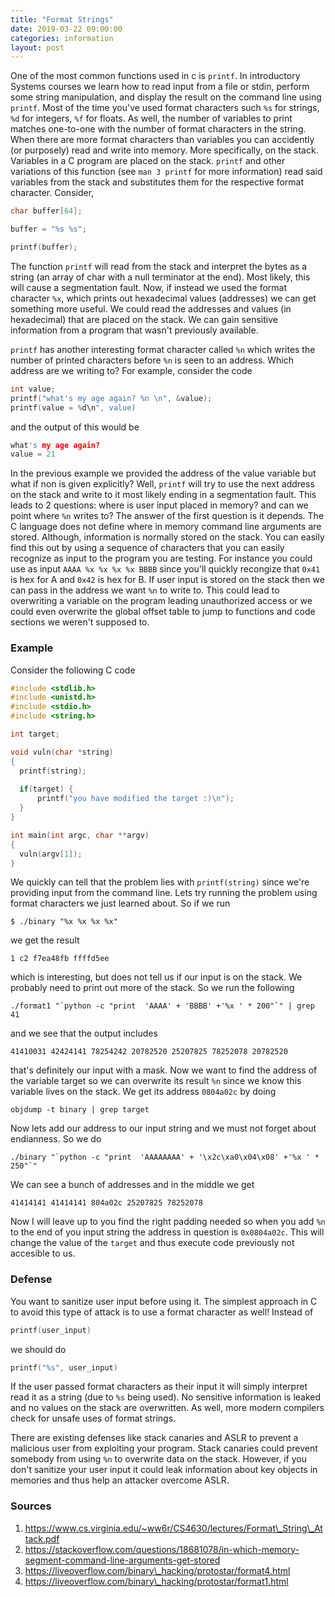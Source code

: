 ```yaml
---
title: "Format Strings"
date: 2019-03-22 09:00:00
categories: information 
layout: post
---
```


One of the most common functions used in c is `printf`. In introductory Systems
courses we learn how to read input from a file or stdin, perform some string
manipulation, and display the result on the command line using `printf`. Most
of the time you've used format characters such `%s` for strings, `%d` for
integers, `%f` for floats. As well, the number of variables to print matches
one-to-one with the number of format characters in the string. When there
are more format characters than variables you can accidently (or purposely)
read and write into memory. More specifically, on the stack. Variables in
a C program are placed on the stack. `printf` and other variations of this
function (see `man 3 printf` for more information) read said variables from the
stack and substitutes them for the respective format character. Consider,

```c
char buffer[64];

buffer = "%s %s";

printf(buffer);
```

The function `printf` will read from the stack and interpret the bytes as
a string (an array of char with a null terminator at the end). Most likely,
this will cause a segmentation fault. Now, if instead we used the format
character `%x`, which prints out hexadecimal values (addresses) we can get
something more useful. We could read the addresses and values (in hexadecimal)
that are placed on the stack. We can gain sensitive information from a program
that wasn't previously available.

`printf` has another interesting format character called `%n` which writes the
number of printed characters before `%n` is seen to an address. Which address 
are we writing to? For example, consider the code

```c
int value;
printf("what's my age again? %n \n", &value);
printf(value = %d\n", value)
```

and the output of this would be

```c
what's my age again?  
value = 21
```

In the previous example we provided the address of the value variable but what
if non is given explicitly? Well, `printf` will try to use the next address on
the stack and write to it most likely ending in a segmentation fault. This
leads to 2 questions: where is user input placed in memory? and can we point
where `%n` writes to? The answer of the first question is it depends. The
C language does not define where in memory command line arguments are stored.
Although, information is normally stored on the stack. You can easily find this
out by using a sequence of characters that you can easily recognize as input to
the program you are testing. For instance you could use as input `AAAA %x %x %x
%x BBBB` since you'll quickly recongize that `0x41` is hex for A and `0x42` is
hex for B. If user input is stored on the stack then we can pass in the address
we want `%n` to write to. This could lead to overwriting a variable on the
program leading unauthorized access or we could even overwrite the global
offset table to jump to functions and code sections we weren't supposed to. 


### Example

Consider the following C code

```c
#include <stdlib.h>
#include <unistd.h>
#include <stdio.h>
#include <string.h>

int target;

void vuln(char *string)
{
  printf(string);
  
  if(target) {
      printf("you have modified the target :)\n");
  }
}

int main(int argc, char **argv)
{
  vuln(argv[1]);
}
```

We quickly can tell that the problem lies with `printf(string)` since we're
providing input from the command line. Lets try running the problem using
format characters we just learned about. So if we run 

`$ ./binary "%x %x %x %x"`

we get the result

`1 c2 f7ea48fb ffffd5ee`

which is interesting, but does not tell us if our input is on the stack. We probably
need to print out more of the stack. So we run the following

```./format1 "`python -c "print  'AAAA' + 'BBBB' +'%x ' * 200"`" | grep 41```

and we see that the output includes

`41410031 42424141 78254242 20782520 25207825 78252078 20782520`

that's definitely our input with a mask. Now we want to find the address of the
variable target so we can overwrite its result `%n` since we know this variable
lives on the stack. We get its address `0804a02c` by doing

`objdump -t binary | grep target`

Now lets add our address to our input string and we must not forget about
endianness. So we do 

```./binary "`python -c "print  'AAAAAAAA' + '\x2c\xa0\x04\x08' +'%x ' * 250"`"```

We can see a bunch of addresses and in the middle we get

`41414141 41414141 804a02c 25207825 78252078`

Now I will leave up to you find the right padding needed so when you add `%n`
to the end of you input string the address in question is `0x0804a02c`. This
will change the value of the `target` and thus execute code previously not
accesible to us.


### Defense

You want to sanitize user input before using it. The simplest approach in C to
avoid this type of attack is to use a format character as well! Instead of 

```c
printf(user_input)
```

we should do

```c
printf("%s", user_input)
```

If the user passed format characters as their input it will simply interpret read
it as a string (due to `%s` being used). No sensitive information is leaked and no
values on the stack are overwritten. As well, more modern compilers check for
unsafe uses of format strings.

There are existing defenses like stack canaries and ASLR to prevent a malicious user
from exploiting your program. Stack canaries could prevent somebody from using
`%n` to overwrite data on the stack. However, if you don't sanitize your user
input it could leak information about key objects in memories and thus help
an attacker overcome ASLR.

### Sources

1. https://www.cs.virginia.edu/~ww6r/CS4630/lectures/Format\_String\_Attack.pdf
2. https://stackoverflow.com/questions/18681078/in-which-memory-segment-command-line-arguments-get-stored
3. https://liveoverflow.com/binary\_hacking/protostar/format4.html
4. https://liveoverflow.com/binary\_hacking/protostar/format1.html
